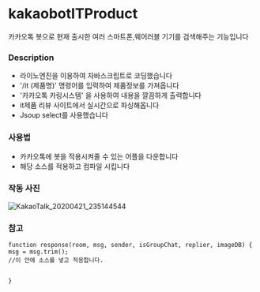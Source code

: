# kakaobotITProduct
카카오톡 봇으로 현재 출시한 여러 스마트폰,웨어러블 기기를 검색해주는 기능입니다

### Description
- 라이노엔진을 이용하여 자바스크립트로 코딩했습니다
- '/it (제품명)' 명령어를 입력하여 제품정보를 가져옵니다
- '카카오톡 카링시스템' 을 사용하여 내용을 깔끔하게 출력합니다
- it제품 리뷰 사이트에서 실시간으로 파싱해옵니다
- Jsoup select를 사용했습니다


### 사용법
- 카카오톡에 봇을 적용시켜줄 수 있는 어플을 다운합니다
- 해당 소스를 적용하고 컴파일 시킵니다

### 작동 사진
![KakaoTalk_20200421_235144544](https://user-images.githubusercontent.com/47922058/79882072-01fd6580-842d-11ea-91b8-2517de1851bd.jpg)

### 참고
```
function response(room, msg, sender, isGroupChat, replier, imageDB) {
msg = msg.trim();
//이 안에 소스를 넣고 적용합니다.


}
```
